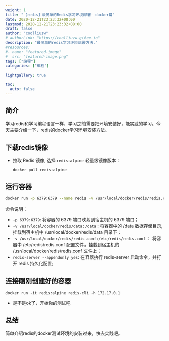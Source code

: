```yaml
---
weight: 1
title: "【redis】最简单的Redis学习环境部署- docker篇"
date: 2020-12-21T23:23:32+08:00
lastmod: 2020-12-21T23:23:32+08:00
draft: false
author: "coolliuzw"
# authorLink: "https://coolliuzw.gitee.io"
description: "最简单的redis学习环境部署方法."
#resources:
#- name: "featured-image"
#  src: "featured-image.png"
tags: ["编程"]
categories: ["编程"]

lightgallery: true

toc:
  auto: false
---
```

<!--more-->

## 简介

学习redis和学习编程语言一样，学习之前需要把环境安装好，能实践的学习。今天主要介绍一下，redis的docker学习环境安装方法。

## 下载redis镜像

- 拉取 Redis 镜像, 选择 `redis:alpine` 轻量级镜像版本：

  `docker pull redis:alpine`

## 运行容器

``` bash
docker run -p 6379:6379 --name redis -v /usr/local/docker/redis/redis.conf:/etc/redis/redis.conf -v /usr/local/docker/redis/data:/data -d redis:alpine redis-server /etc/redis/redis.conf --appendonly yes
```

命令说明：

- `-p 6379:6379`: 将容器的 6379 端口映射到宿主机的 6379 端口；
- `-v /usr/local/docker/redis/data:/data` : 将容器中的 /data 数据存储目录, 挂载到宿主机中 /usr/local/docker/redis/data 目录下；
- `-v /usr/local/docker/redis/redis.conf:/etc/redis/redis.conf` ： 将容器中 /etc/redis/redis.conf 配置文件，挂载到宿主机的 /usr/local/docker/redis/redis.conf 文件上；
- `redis-server --appendonly yes`: 在容器执行 redis-server 启动命令，并打开 redis 持久化配置;

## 连接刚刚创建好的容器

`docker run -it redis:alpine redis-cli -h 172.17.0.1`

- 是不是ok了，开始你的测试吧

## 总结

简单介绍redis的docker测试环境的安装过来，快去实践吧。